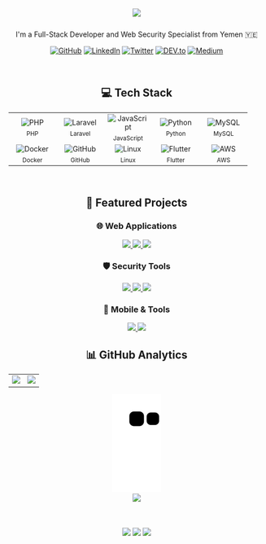 <h1 align="center">
  <a href="https://github.com/Al-shwaib">
    <img src="https://readme-typing-svg.herokuapp.com/?lines=Hi+there!+👋;I'm+Abdulqudos+Al-Shwaib&center=true&size=30&color=FF69B4">
  </a>
</h1>

<p align="center">I'm a Full-Stack Developer and Web Security Specialist from Yemen 🇾🇪</p>

<div align="center">
  
  [![GitHub](https://img.shields.io/badge/GitHub-%2312100E.svg?&style=for-the-badge&logo=Github&logoColor=white)](https://github.com/Al-shwaib)
  [![LinkedIn](https://img.shields.io/badge/linkedin-%230077B5.svg?&style=for-the-badge&logo=linkedin&logoColor=white)](https://www.linkedin.com/in/al-shwaib/)
  [![Twitter](https://img.shields.io/badge/twitter-%231DA1F2.svg?&style=for-the-badge&logo=twitter&logoColor=white)](https://x.com/Alshwaib_dev)
  [![DEV.to](https://img.shields.io/badge/DEV.TO-%230A0A0A.svg?&style=for-the-badge&logo=dev.to&logoColor=white)](https://dev.to/alshwaib)
  [![Medium](https://img.shields.io/badge/medium-%2312100E.svg?&style=for-the-badge&logo=medium&logoColor=white)](https://medium.com/@alshwaib1)

</div>

<br>

<div align="center">
  <h2>💻 Tech Stack</h2>
  
  <table style="border: none; background: transparent;">
    <tr style="border: none; background: transparent;">
      <td align="center" width="80" style="border: none;">
        <img src="https://techstack-generator.vercel.app/php-icon.svg" width="40" height="40" alt="PHP" />
        <br><sub>PHP</sub>
      </td>
      <td align="center" width="80" style="border: none;">
        <img src="https://cdn.jsdelivr.net/gh/devicons/devicon/icons/laravel/laravel-original.svg" width="40" height="40" alt="Laravel" />
        <br><sub>Laravel</sub>
      </td>
      <td align="center" width="80" style="border: none;">
        <img src="https://techstack-generator.vercel.app/js-icon.svg" width="40" height="40" alt="JavaScript" />
        <br><sub>JavaScript</sub>
      </td>
      <td align="center" width="80" style="border: none;">
        <img src="https://techstack-generator.vercel.app/python-icon.svg" width="40" height="40" alt="Python" />
        <br><sub>Python</sub>
      </td>
      <td align="center" width="80" style="border: none;">
        <img src="https://techstack-generator.vercel.app/mysql-icon.svg" width="40" height="40" alt="MySQL" />
        <br><sub>MySQL</sub>
      </td>
      <!-- <td align="center" width="80" style="border: none;">
        <img src="https://cdn.jsdelivr.net/gh/devicons/devicon/icons/dot-net/dot-net-original.svg" width="40" height="40" alt=".NET" />
        <br><sub>.NET</sub>
      </td> -->
    </tr>
    <tr style="border: none; background: transparent;">
      <td align="center" width="80" style="border: none;">
        <img src="https://techstack-generator.vercel.app/docker-icon.svg" width="40" height="40" alt="Docker" />
        <br><sub>Docker</sub>
      </td>
      <td align="center" width="80" style="border: none;">
        <img src="https://techstack-generator.vercel.app/github-icon.svg" width="40" height="40" alt="GitHub" />
        <br><sub>GitHub</sub>
      </td>
      <td align="center" width="80" style="border: none;">
        <img src="https://cdn.jsdelivr.net/gh/devicons/devicon/icons/linux/linux-original.svg" width="40" height="40" alt="Linux" />
        <br><sub>Linux</sub>
      </td>
      <td align="center" width="80" style="border: none;">
        <img src="https://cdn.jsdelivr.net/gh/devicons/devicon/icons/flutter/flutter-original.svg" width="40" height="40" alt="Flutter" />
        <br><sub>Flutter</sub>
      </td>
      <td align="center" width="80" style="border: none;">
        <img src="https://techstack-generator.vercel.app/aws-icon.svg" width="40" height="40" alt="AWS" />
        <br><sub>AWS</sub>
      </td>
      <!-- <td align="center" width="80" style="border: none;">
        <img src="https://cdn.jsdelivr.net/gh/devicons/devicon/icons/android/android-original.svg" width="40" height="40" alt="Android" />
        <br><sub>Android</sub>
      </td> -->
    </tr>
  </table>
</div>

<br>

<div align="center">
  <h2>🚀 Featured Projects</h2>
</div>

<div align="center">
  <h3>🌐 Web Applications</h3>
  <p>
    <a href="https://github.com/Al-shwaib/pharmacy-management">
      <img src="https://img.shields.io/badge/Pharmacy%20Management-Laravel-FF2D20?style=for-the-badge&logo=laravel&logoColor=white" />
    </a>
        <a href="https://github.com/Al-shwaib/Al-shwaib/School-Management-System">
      <img src="https://img.shields.io/badge/School%20Management-Laravel-FF2D20?style=for-the-badge&logo=laravel&logoColor=white" />
    </a>
    <a href="https://github.com/Al-shwaib/Al-shwaib/Resturant-Management-System">
      <img src="https://img.shields.io/badge/Resturant%20Management-Laravel-FF2D20?style=for-the-badge&logo=laravel&logoColor=white" />
    </a>
    <!-- <a href="https://github.com/Al-shwaib/accounting-system">
      <img src="https://img.shields.io/badge/Accounting%20System-Blazor-512BD4?style=for-the-badge&logo=blazor&logoColor=white" />
    </a> -->
  </p>

  <h3>🛡️ Security Tools</h3>
  <p>
    <a href="https://github.com/Al-shwaib/APIFuzz">
      <img src="https://img.shields.io/badge/APIFuzz-API%20Security%20Testing-2EA043?style=for-the-badge&logo=swagger&logoColor=white" />
    </a>
    <a href="https://github.com/Al-shwaib/OSENT-Search">
      <img src="https://img.shields.io/badge/OSENT--Search-OSINT%20Tool-00ADD8?style=for-the-badge&logo=github&logoColor=white" />
    </a>
    <a href="https://github.com/Al-shwaib/Phishing-Data-Scraper">
      <img src="https://img.shields.io/badge/Phishing%20Scraper-Security%20Analysis-FF6B6B?style=for-the-badge&logo=python&logoColor=white" />
    </a>
  </p>

  <h3>📱 Mobile & Tools</h3>
  <p>
    <a href="https://github.com/Al-shwaib/pharmacy-finder">
      <img src="https://img.shields.io/badge/Pharmacy%20Finder-Flutter-02569B?style=for-the-badge&logo=flutter&logoColor=white" />
    </a>
    <a href="https://github.com/Al-shwaib/Internet-Speed-Test">
      <img src="https://img.shields.io/badge/Speed%20Test-Network%20Tool-1A73E8?style=for-the-badge&logo=speedtest&logoColor=white" />
    </a>
  </p>
</div>

<div align="center">
  <h2>📊 GitHub Analytics</h2>
  <table>
    <tr>
      <td width="50%">
        <img width="100%" src="https://github-readme-stats.vercel.app/api?username=Al-shwaib&show_icons=true&theme=tokyonight&hide_border=true&include_all_commits=true&count_private=true">
      </td>
      <td width="50%">
        <img width="100%" src="https://github-readme-streak-stats.herokuapp.com/?user=Al-shwaib&theme=tokyonight&hide_border=true">
      </td>
    </tr>
  </table>
</div>

<!-- <div align="center">
  <h2>📈 Activity Graph</h2>
  <img src="https://github-readme-activity-graph.vercel.app/graph?username=Al-shwaib&theme=github-compact&hide_border=true&bg_color=0D1117&color=4C9E50&line=2EA043&point=4C9E50&area=true&area_color=238636" />
</div> -->

<div align="center">
  <img src="https://github.com/Al-shwaib/Al-shwaib/blob/output/github-contribution-grid-snake.svg" alt="snake animation">
</div>

<div align="center">
  <img src="https://quotes-github-readme.vercel.app/api?type=horizontal&theme=dark" />
</div>

<br>

<!-- <div align="center">
  <h2>💝 Support My Work</h2>
  
  <a href="https://www.buymeacoffee.com/alshwaib">
    <img src="https://img.buymeacoffee.com/button-api/?text=Buy me a coffee&emoji=&slug=alshwaib&button_colour=1A1B27&font_colour=FFFFFF&font_family=Poppins&outline_colour=2EA043&coffee_colour=FFDD00" />
  </a>
  
  <a href="https://ko-fi.com/alshwaib">
    <img src="https://img.shields.io/badge/Support%20on-Ko--fi-FF5E5B?style=for-the-badge&logo=ko-fi&logoColor=white" />
  </a>
  
  <a href="https://www.patreon.com/alshwaib">
    <img src="https://img.shields.io/badge/Support%20on-Patreon-FF424D?style=for-the-badge&logo=patreon&logoColor=white" />
  </a>
</div> -->

<br>

<div align="center">
  <p>
    <img src="https://img.shields.io/github/followers/Al-shwaib?label=Followers&style=for-the-badge&color=2EA043&labelColor=1A1B27" />
    <img src="https://img.shields.io/github/stars/Al-shwaib?label=Stars&style=for-the-badge&color=2EA043&labelColor=1A1B27" />
    <img src="https://komarev.com/ghpvc/?username=Al-shwaib&style=for-the-badge&color=2EA043&label=Visitors&labelColor=1A1B27" />
  </p>
</div>
